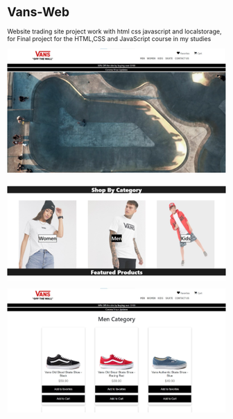# Vans-Web

Website trading site project work with html css javascript and localstorage,
for Final project for the HTML,CSS and JavaScript course in my studies

![ScreenShot1](https://github.com/AviPinto202/Vans-Web/blob/master/VansWebPic1.jpg)

![ScreenShot2](https://github.com/AviPinto202/Vans-Web/blob/master/VansWebPic2.jpg)

![ScreenShot3](https://github.com/AviPinto202/Vans-Web/blob/master/VansWebPic3.jpg)

